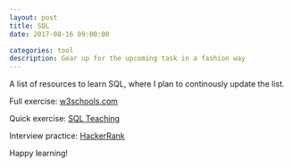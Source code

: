 ```yaml
---
layout: post
title: SQL
date: 2017-08-16 09:00:00

categories: tool
description: Gear up for the upcoming task in a fashion way
---
```


A list of resources to learn SQL, where I plan to continously update the list. 

Full exercise: [w3schools.com](https://www.w3schools.com/sql/default.asp) 

Quick exercise: [SQL Teaching](https://www.sqlteaching.com/)

Interview practice: [HackerRank](https://www.hackerrank.com/)

Happy learning! 
